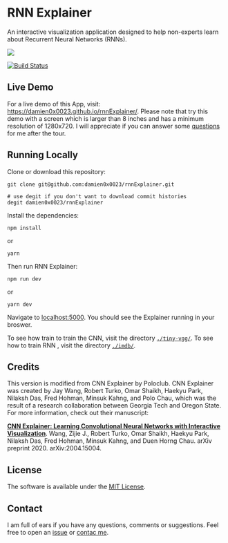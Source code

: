 # RNN Explainer

An interactive visualization application designed to help non-experts learn about Recurrent Neural Networks (RNNs). 

<a href="https://damien0x0023.github.io/rnnExplainer/" target="_blank"><img src="https://imgur.com/mB6Sg8L.png" style="max-width:100%;"></a>

[![Build Status](https://travis-ci.org/damien0x0023/rnnExplainer.svg?branch=master)](https://travis-ci.org/damien0x0023/rnnExplainer)

## Live Demo

For a live demo of this App, visit: https://damien0x0023.github.io/rnnExplainer/. Please note that try this demo with a screen which is larger than 8 inches and has a minimum resolution of 1280x720. I will appreciate if you can answer some [questions](https://forms.gle/c8kV8tHmsrPLTsx27) for me after the tour.

## Running Locally

Clone or download this repository:

```
git clone git@github.com:damien0x0023/rnnExplainer.git

# use degit if you don't want to download commit histories
degit damien0x0023/rnnExplainer
```

Install the dependencies:

```
npm install 
```
or
```
yarn
```

Then run RNN Explainer:

```
npm run dev
```
or
```
yarn dev
```

Navigate to [localhost:5000](https://localhost:5000). You should see the Explainer running in your broswer.

To see how train to train the CNN, visit the directory [`./tiny-vgg/`](tiny-vgg). To see how to train RNN , visit the directory [`./imdb/`](imdb).

## Credits

This version is modified from CNN Explainer by Poloclub. CNN Explainer was created by Jay Wang, Robert Turko, Omar Shaikh, Haekyu Park, Nilaksh Das, Fred Hohman, Minsuk Kahng, and Polo Chau, which was the result of a research collaboration between Georgia Tech and Oregon State. For more information, check out their manuscript:

[**CNN Explainer: Learning Convolutional Neural Networks with Interactive Visualization**](https://arxiv.org/abs/2004.15004).
Wang, Zijie J., Robert Turko, Omar Shaikh, Haekyu Park, Nilaksh Das, Fred Hohman, Minsuk Kahng, and Duen Horng Chau.
arXiv preprint 2020. arXiv:2004.15004.


## License
The software is available under the [MIT License](https://github.com/damien0x0023/rnnExplainer/blob/master/LICENSE).

## Contact
I am full of ears if you have any questions, comments or suggestions. Feel free to open an [issue](https://github.com/damien0x0023/rnnExplainer/issues/new/choose)  or [contac me](jyh91517@gmail.com).


